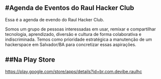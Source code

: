 #Agenda de Eventos do Raul Hacker Club
--------------------------------------------

Essa é a agenda de evendo do Raul Hacker Club.

Somos um grupo de pessoas interessadas em usar, remixar e compartilhar tecnologia, aprendizado, diversão e cultura de forma colaborativa e indiscriminada.
Temos como prioridade estratégica a manutenção de um hackerspace em Salvador/BA para concretizar essas aspirações.


##Na Play Store
-----------------------

https://play.google.com/store/apps/details?id=br.com.devibe.raulhc
